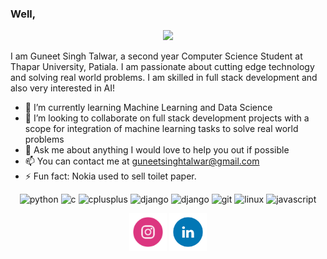 ### Well,

<p style="text-align: center;">
<img src='https://media1.tenor.com/images/e884f717b42f78f0792d914117cd010d/tenor.gif?itemid=9442662'>
</p>

I am Guneet Singh Talwar, a second year Computer Science Student at Thapar University, Patiala. I am passionate about cutting edge technology and solving real world problems. I am skilled in full stack development and also very interested in AI!


- 🌱 I’m currently learning Machine Learning and Data Science
- 👯 I’m looking to collaborate on full stack development projects with a scope for integration of machine learning tasks to solve real world problems
- 💬 Ask me about anything I would love to help you out if possible
- 📫 You can contact me at guneetsinghtalwar@gmail.com
- ⚡ Fun fact: Nokia used to sell toilet paper.


<p align="center">
  <img src="https://img.icons8.com/color/96/000000/python.png" alt="python" width="40" height="40"/> 
  <img src="https://img.icons8.com/color/96/000000/c-programming.png" alt="c" width="40" height="40"/> 
  <img src="https://img.icons8.com/color/96/000000/c-plus-plus-logo.png" alt="cplusplus" width="40" height="40"/> 
  <img src="https://static.djangoproject.com/img/logos/django-logo-negative.png" alt="django" width="60" height="40"/> 
  <img src="https://www.pngitem.com/pimgs/m/206-2069866_transparent-css3-logo-png-jquery-logo-png-png.png" alt="django" width="40"height="40"/> 
 
  
  <img src="https://www.vectorlogo.zone/logos/git-scm/git-scm-icon.svg" alt="git" width="40" height="40"/> 
  <img src="https://img.icons8.com/color/96/000000/linux.png" alt="linux" width="40" height="40"/>
    <img src="https://upload.wikimedia.org/wikipedia/commons/6/6a/JavaScript-logo.png" alt="javascript" width="40" height="40"/> 
</p>
<p align="center">
<a href="https://www.instagram.com/guneettalwar_29/"><img src="https://github.com/aritraroy/social-icons/blob/master/instagram-icon.png" width="60"></a>  
<a href="https://www.linkedin.com/in/guneet-talwar-0064791b6/?originalSubdomain=in"><img src="https://github.com/aritraroy/social-icons/blob/master/linkedin-icon.png?raw=true" width="60"></a>
</p>
